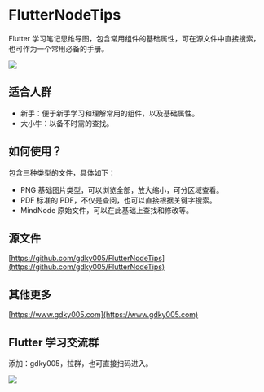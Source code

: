 # FlutterNodeTips
Flutter 学习笔记思维导图，包含常用组件的基础属性，可在源文件中直接搜索，也可作为一个常用必备的手册。

![](https://raw.githubusercontent.com/gdky005/FlutterNodeTips/master/FlutterNode_%20thumb.png)

## 适合人群
- 新手：便于新手学习和理解常用的组件，以及基础属性。
- 大小牛：以备不时需的查找。

## 如何使用？
包含三种类型的文件，具体如下：
 - PNG  基础图片类型，可以浏览全部，放大缩小，可分区域查看。
 - PDF  标准的 PDF，不仅是查阅，也可以直接根据关键字搜索。
 - MindNode  原始文件，可以在此基础上查找和修改等。

## 源文件

[https://github.com/gdky005/FlutterNodeTips](https://github.com/gdky005/FlutterNodeTips)

## 其他更多

[https://www.gdky005.com](https://www.gdky005.com)
 

## Flutter 学习交流群
添加：gdky005，拉群，也可直接扫码进入。

![](https://raw.githubusercontent.com/gdky005/FlutterNodeTips/master/organization.png)

